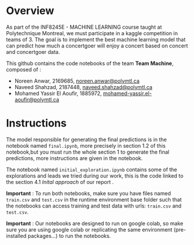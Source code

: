 # Overview 
As part of the INF8245E - MACHINE LEARNING course taught at Polytechnique Montreal, we
must participate in a kaggle competition in teams of 3. The goal is to implement the best machine
learning model that can predict how much a concertgoer will enjoy a concert based on concert and
concertgoer data. 

This github contains the code notebooks of the team **Team Machine**, composed of :
* Noreen Anwar, 2169685, noreen.anwar@polymtl.ca
* Naveed Shahzad, 2187448, naveed.shahzad@polymtl.ca
* Mohamed Yassir El Aoufir, 1885972, mohamed-yassir.el-aoufir@polymtl.ca

# Instructions 
The model responsible for generating the final predictions is in the notebook named ```final.ipynb```, more precisely in section 1.2 of this notebook,but you must run the whole section 1 to generate the final predictions, more instructions are given in the notebook. 

The notebook named ```initial_exploration.ipynb``` contains some of the explorations and leads we tried during our work, this is the code linked to the section 4.1 *Inital approach* of our report .

**Important** : To run both notebooks, make sure you have files named ```train.csv``` and ```test.csv``` in the runtime environment base folder such that the notebooks can access training and test data with urls: ```train.csv``` and ```test.csv```.

**Important** : Our notebooks are designed to run on google colab, so make sure you are using google colab or replicating the same environment (pre-installed packages...) to run the notebooks.




